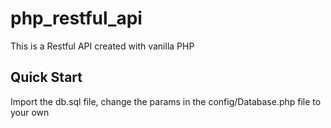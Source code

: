 # php_restful_api
This is a Restful API created with vanilla PHP

## Quick Start

Import the db.sql file, change the params in the config/Database.php file to your own
